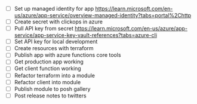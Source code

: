 - [ ] Set up managed identity for app <https://learn.microsoft.com/en-us/azure/app-service/overview-managed-identity?tabs=portal%2Chttp>
- [ ] Create secret with clickops in azure
- [ ] Pull API key from secret <https://learn.microsoft.com/en-us/azure/app-service/app-service-key-vault-references?tabs=azure-cli>
- [ ] Set API key for local development
- [ ] Create resources with terraform
- [ ] Publish app with azure functions core tools
- [ ] Get production app working
- [ ] Get client function working
- [ ] Refactor terraform into a module
- [ ] Refactor client into module
- [ ] Publish module to posh gallery
- [ ] Post release notes to twitters

